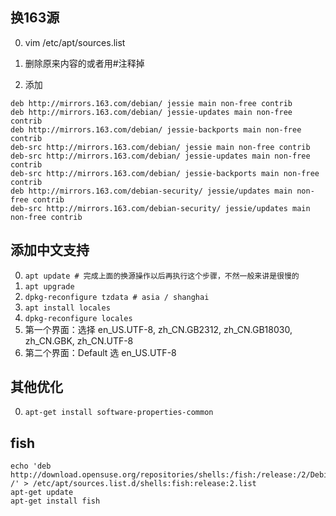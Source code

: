 ## 换163源

0. vim /etc/apt/sources.list

0. 删除原来内容的或者用#注释掉

0. 添加
```
deb http://mirrors.163.com/debian/ jessie main non-free contrib
deb http://mirrors.163.com/debian/ jessie-updates main non-free contrib
deb http://mirrors.163.com/debian/ jessie-backports main non-free contrib
deb-src http://mirrors.163.com/debian/ jessie main non-free contrib
deb-src http://mirrors.163.com/debian/ jessie-updates main non-free contrib
deb-src http://mirrors.163.com/debian/ jessie-backports main non-free contrib
deb http://mirrors.163.com/debian-security/ jessie/updates main non-free contrib
deb-src http://mirrors.163.com/debian-security/ jessie/updates main non-free contrib
```


## 添加中文支持
0. `apt update # 完成上面的换源操作以后再执行这个步骤，不然一般来讲是很慢的` 
0. `apt upgrade`
0. `dpkg-reconfigure tzdata # asia / shanghai`
0. `apt install locales`
0. `dpkg-reconfigure locales`
0. 第一个界面：选择 en_US.UTF-8, zh_CN.GB2312, zh_CN.GB18030, zh_CN.GBK, zh_CN.UTF-8 
0. 第二个界面：Default 选 en_US.UTF-8

## 其他优化
0. `apt-get install software-properties-common`

## fish
```
echo 'deb http://download.opensuse.org/repositories/shells:/fish:/release:/2/Debian_9.0/ /' > /etc/apt/sources.list.d/shells:fish:release:2.list
apt-get update
apt-get install fish
```
